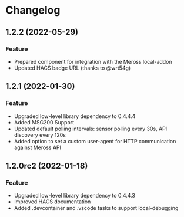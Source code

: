 # Changelog

<!--next-version-placeholder-->

## 1.2.2 (2022-05-29)

### Feature

- Prepared component for integration with the Meross local-addon
- Updated HACS badge URL (thanks to @wrt54g)

## 1.2.1 (2022-01-30)

### Feature

- Upgraded low-level library dependency to 0.4.4.4
- Added MSG200 Support  
- Updated default polling intervals: sensor polling every 30s, API discovery every 120s
- Added option to set a custom user-agent for HTTP communication against Meross API


## 1.2.0rc2 (2022-01-18)

### Feature

- Upgraded low-level library dependency to 0.4.4.3
- Improved HACS documentation
- Added .devcontainer and .vscode tasks to support local-debugging
